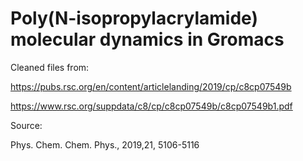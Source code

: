 # Poly(N-isopropylacrylamide) molecular dynamics in Gromacs

Cleaned files from: 

https://pubs.rsc.org/en/content/articlelanding/2019/cp/c8cp07549b

https://www.rsc.org/suppdata/c8/cp/c8cp07549b/c8cp07549b1.pdf

Source: 	

Phys. Chem. Chem. Phys., 2019,21, 5106-5116
